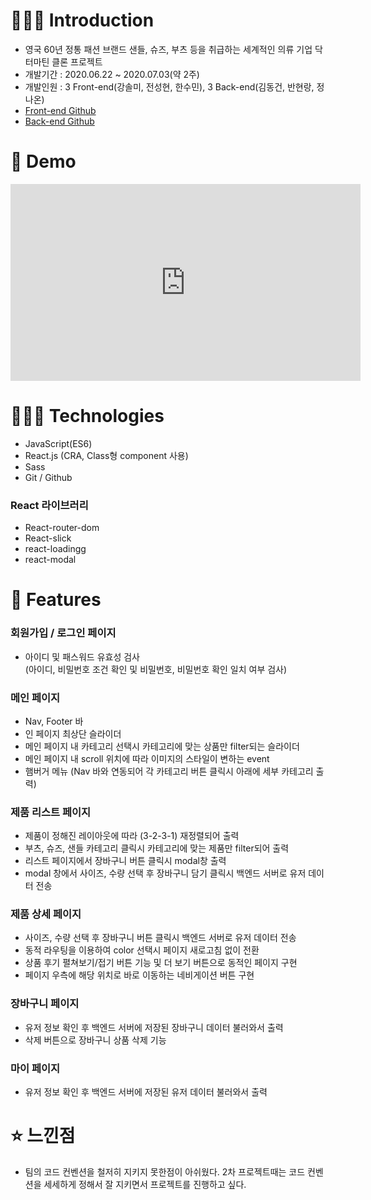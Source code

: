 # 💁🏻‍♀️ Introduction

- 영국 60년 정통 패션 브랜드 샌들, 슈즈, 부츠 등을 취급하는 세계적인 의류 기업 닥터마틴 클론 프로젝트
- 개발기간 : 2020.06.22 ~ 2020.07.03(약 2주)
- 개발인원 : 3 Front-end(강솔미, 전성현, 한수민), 3 Back-end(김동건, 반현랑, 정나온)
- [Front-end Github](https://github.com/wecode-bootcamp-korea/9-Dr_strange-frontend)
- [Back-end Github](https://github.com/wecode-bootcamp-korea/9-Dr_strange-backend)

# 📼 Demo

<iframe width="560" height="315" src="https://www.youtube.com/embed/xIFB2U80wgc" frameborder="0" allow="accelerometer; autoplay; encrypted-media; gyroscope; picture-in-picture" allowfullscreen></iframe>

# 👩🏻‍💻 Technologies

- JavaScript(ES6)
- React.js (CRA, Class형 component 사용)
- Sass
- Git / Github

### React 라이브러리

- React-router-dom
- React-slick
- react-loadingg
- react-modal

# 🌱 Features

### 회원가입 / 로그인 페이지

- 아이디 및 패스워드 유효성 검사<br/>
  (아이디, 비밀번호 조건 확인 및 비밀번호, 비밀번호 확인 일치 여부 검사)

### 메인 페이지

- Nav, Footer 바
- 인 페이지 최상단 슬라이더
- 메인 페이지 내 카테고리 선택시 카테고리에 맞는 상품만 filter되는 슬라이더
- 메인 페이지 내 scroll 위치에 따라 이미지의 스타일이 변하는 event
- 햄버거 메뉴 (Nav 바와 연동되어 각 카테고리 버튼 클릭시 아래에 세부 카테고리 출력)

### 제품 리스트 페이지

- 제품이 정해진 레이아웃에 따라 (3-2-3-1) 재정렬되어 출력
- 부츠, 슈즈, 샌들 카테고리 클릭시 카테고리에 맞는 제품만 filter되어 출력
- 리스트 페이지에서 장바구니 버튼 클릭시 modal창 출력
- modal 창에서 사이즈, 수량 선택 후 장바구니 담기 클릭시 백엔드 서버로 유저 데이터 전송

### 제품 상세 페이지

- 사이즈, 수량 선택 후 장바구니 버튼 클릭시 백엔드 서버로 유저 데이터 전송
- 동적 라우팅을 이용하여 color 선택시 페이지 새로고침 없이 전환
- 상품 후기 펼쳐보기/접기 버튼 기능 및 더 보기 버튼으로 동적인 페이지 구현
- 페이지 우측에 해당 위치로 바로 이동하는 네비게이션 버튼 구현

### 장바구니 페이지

- 유저 정보 확인 후 백엔드 서버에 저장된 장바구니 데이터 불러와서 출력
- 삭제 버튼으로 장바구니 상품 삭제 기능

### 마이 페이지

- 유저 정보 확인 후 백엔드 서버에 저장된 유저 데이터 불러와서 출력

# ⭐️ 느낀점

- 팀의 코드 컨벤션을 철저히 지키지 못한점이 아쉬웠다. 2차 프로젝트때는 코드 컨벤션을 세세하게 정해서 잘 지키면서 프로젝트를 진행하고 싶다.

